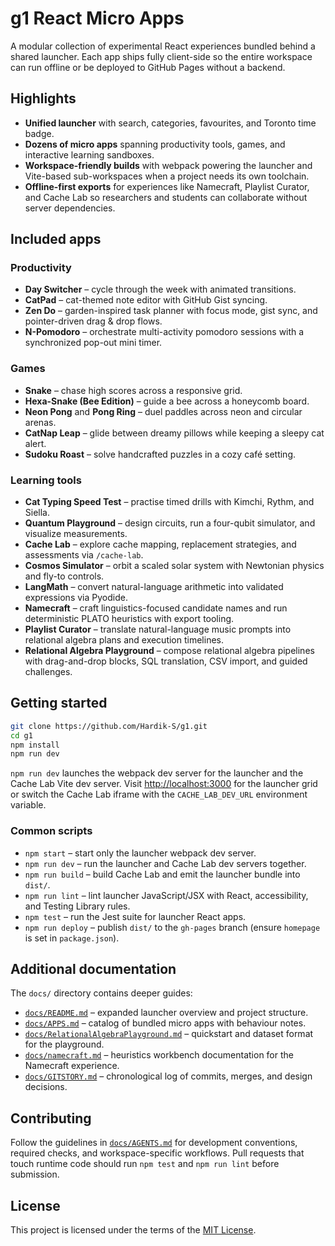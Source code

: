 # g1 React Micro Apps

A modular collection of experimental React experiences bundled behind a shared launcher. Each app ships fully client-side so the entire workspace can run offline or be deployed to GitHub Pages without a backend.

## Highlights

- **Unified launcher** with search, categories, favourites, and Toronto time badge.
- **Dozens of micro apps** spanning productivity tools, games, and interactive learning sandboxes.
- **Workspace-friendly builds** with webpack powering the launcher and Vite-based sub-workspaces when a project needs its own toolchain.
- **Offline-first exports** for experiences like Namecraft, Playlist Curator, and Cache Lab so researchers and students can collaborate without server dependencies.

## Included apps

### Productivity
- **Day Switcher** – cycle through the week with animated transitions.
- **CatPad** – cat-themed note editor with GitHub Gist syncing.
- **Zen Do** – garden-inspired task planner with focus mode, gist sync, and pointer-driven drag & drop flows.
- **N-Pomodoro** – orchestrate multi-activity pomodoro sessions with a synchronized pop-out mini timer.

### Games
- **Snake** – chase high scores across a responsive grid.
- **Hexa-Snake (Bee Edition)** – guide a bee across a honeycomb board.
- **Neon Pong** and **Pong Ring** – duel paddles across neon and circular arenas.
- **CatNap Leap** – glide between dreamy pillows while keeping a sleepy cat alert.
- **Sudoku Roast** – solve handcrafted puzzles in a cozy café setting.

### Learning tools
- **Cat Typing Speed Test** – practise timed drills with Kimchi, Rythm, and Siella.
- **Quantum Playground** – design circuits, run a four-qubit simulator, and visualize measurements.
- **Cache Lab** – explore cache mapping, replacement strategies, and assessments via `/cache-lab`.
- **Cosmos Simulator** – orbit a scaled solar system with Newtonian physics and fly-to controls.
- **LangMath** – convert natural-language arithmetic into validated expressions via Pyodide.
- **Namecraft** – craft linguistics-focused candidate names and run deterministic PLATO heuristics with export tooling.
- **Playlist Curator** – translate natural-language music prompts into relational algebra plans and execution timelines.
- **Relational Algebra Playground** – compose relational algebra pipelines with drag-and-drop blocks, SQL translation, CSV import, and guided challenges.

## Getting started

```bash
git clone https://github.com/Hardik-S/g1.git
cd g1
npm install
npm run dev
```

`npm run dev` launches the webpack dev server for the launcher and the Cache Lab Vite dev server. Visit [http://localhost:3000](http://localhost:3000) for the launcher grid or switch the Cache Lab iframe with the `CACHE_LAB_DEV_URL` environment variable.

### Common scripts

- `npm start` – start only the launcher webpack dev server.
- `npm run dev` – run the launcher and Cache Lab dev servers together.
- `npm run build` – build Cache Lab and emit the launcher bundle into `dist/`.
- `npm run lint` – lint launcher JavaScript/JSX with React, accessibility, and Testing Library rules.
- `npm test` – run the Jest suite for launcher React apps.
- `npm run deploy` – publish `dist/` to the `gh-pages` branch (ensure `homepage` is set in `package.json`).

## Additional documentation

The `docs/` directory contains deeper guides:

- [`docs/README.md`](docs/README.md) – expanded launcher overview and project structure.
- [`docs/APPS.md`](docs/APPS.md) – catalog of bundled micro apps with behaviour notes.
- [`docs/RelationalAlgebraPlayground.md`](docs/RelationalAlgebraPlayground.md) – quickstart and dataset format for the playground.
- [`docs/namecraft.md`](docs/namecraft.md) – heuristics workbench documentation for the Namecraft experience.
- [`docs/GITSTORY.md`](docs/GITSTORY.md) – chronological log of commits, merges, and design decisions.

## Contributing

Follow the guidelines in [`docs/AGENTS.md`](docs/AGENTS.md) for development conventions, required checks, and workspace-specific workflows. Pull requests that touch runtime code should run `npm test` and `npm run lint` before submission.

## License

This project is licensed under the terms of the [MIT License](LICENSE).
